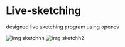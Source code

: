 # Live-sketching
designed live sketching program using opencv 


![img sketchhh](https://user-images.githubusercontent.com/55251741/103464081-416ba800-4d57-11eb-8257-eaace37e00d1.PNG)
![img sketchh2](https://user-images.githubusercontent.com/55251741/103464083-429cd500-4d57-11eb-83be-5d85bb30d6a0.PNG)

